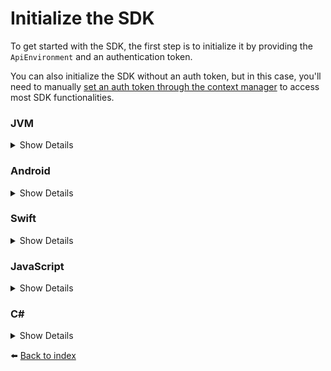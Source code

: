 # Initialize the SDK

To get started with the SDK, the first step is to initialize it by providing the `ApiEnvironment` and an authentication token.

You can also initialize the SDK without an auth token, but in this case, you'll need to manually [set an auth token through the context manager](06_CONTEXT-MANAGER.md#set-auth-token) to access most SDK functionalities.

### JVM
<details>
<summary>Show Details</summary>

```kotlin
val sdk = KDoordeckFactory.initialize(ApiEnvironment.PROD, "AUTH_TOKEN")
```
</details>

### Android
<details>
<summary>Show Details</summary>

In Android, you need to pass the Android application context to initialize the SDK:

```kotlin
val applicationContext = ApplicationContext(context)
val sdk = KDoordeckFactory.initialize(applicationContext, ApiEnvironment.PROD, "AUTH_TOKEN")
```
</details>

### Swift
<details>
<summary>Show Details</summary>

```swift
let sdk = KDoordeckFactory().initialize(apiEnvironment: .prod, token: "AUTH_TOKEN")
```
</details>

### JavaScript
<details>
<summary>Show Details</summary>

```js
import doordeck from '@doordeck/doordeck-headless-sdk';
const apiEnvironment = doordeck.com.doordeck.multiplatform.sdk.api.model.ApiEnvironment;
const sdk = doordeck.com.doordeck.multiplatform.sdk.KDoordeckFactory.initializeWithAuthToken(apiEnvironment.PROD, "AUTH_TOKEN");
```
</details>

### C#
<details>
<summary>Show Details</summary>

```csharp
unsafe 
{
    Doordeck_Headless_Sdk_ExportedSymbols* symbols = Methods.Doordeck_Headless_Sdk_symbols();
    var apiEnvironment = symbols->kotlin.root.com.doordeck.multiplatform.sdk.api.model.ApiEnvironment.PROD.get();
    var factory = symbols->kotlin.root.com.doordeck.multiplatform.sdk.KDoordeckFactory._instance();
    var sdk = symbols->kotlin.root.com.doordeck.multiplatform.sdk.KDoordeckFactory.initializeWithAuthToken(factory, apiEnvironment, token.ToSByte());
}
```
</details>

:arrow_left: [Back to index](01_INDEX.md)
